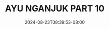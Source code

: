 --- 
title: "AYU NGANJUK PART 10"
description: "streaming bokep AYU NGANJUK PART 10 tiktok full vidio new"
date: 2024-08-23T08:39:53-08:00
file_code: "fb3uk0wnotax"
draft: false
cover: "ga6gfhog4ugmpdcq.jpg"
tags: ["AYU", "NGANJUK", "PART"]
length: 1793
fld_id: "1483192"
foldername: "Ayu Nganjuk"
categories: ["Ayu Nganjuk"]
views: 0
---